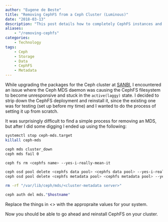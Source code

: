 ```yaml
---
author: "Eugene de Beste"
title: "Removing CephFS from a Ceph Cluster (Luminous)"
date: "2018-03-13"
description: "This post details how to completely CephFS instances and MDS's from a Luminous cluster."
aliases:
    - "/removing-cephfs"
categories:
    - Technology
tags:
    - Ceph
    - Storage
    - Data
    - CephFS
    - Metadata
---
```



While upgrading the packages for the Ceph cluster at [SANBI](https://www.sanbi.ac.za), I encountered an issue where the Ceph MDS daemon was causing the CephFS filesystem to become unresponsive and stuck in the `active(laggy)` state. I decided to strip down the CephFS deployment and reinstall it, since the existing one was for testing (set up before my time) and I wanted to do the process of setting it up from scratch.

It was surprisingly difficult to find a simple process for removing an MDS, but after I did some digging I ended up using the following:

```bash
systemctl stop ceph-mds.target
killall ceph-mds

ceph mds cluster_down
ceph mds fail 0

ceph fs rm <cephfs name> --yes-i-really-mean-it

ceph osd pool delete <cephfs data pool> <cephfs data pool> --yes-i-really-really-mean-it
ceph osd pool delete <cephfs metadata pool> <cephfs metadata pool> --yes-i-really-really-mean-it

rm -rf "/var/lib/ceph/mds/<cluster-metadata server>"

ceph auth del mds."$hostname"
```

Replace the things in <> with the appropraite values for your system.

Now you should be able to go ahead and reinstall CephFS on your cluster.